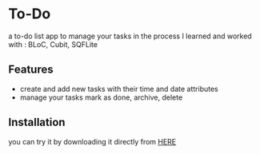 # To-Do


a to-do list app to manage your tasks 
in the process I learned and worked with : BLoC, Cubit, SQFLite



## Features
- create and add new tasks with their time and date attributes
- manage your tasks mark as done, archive, delete  

## Installation

you can try it by downloading it directly from <a href="https://download1507.mediafire.com/y7sw010m9rvgOitLsgfZMu_CLAGVDfH9z0YNkyNeQOpvvpSTEu9m6NQ7MInA9VQbtm67R1bV3fgxv76BEr0YecxiFq1wcBFbyoFV4BQWQ2gyq1DcH3sjca04oBNbsfcYALBv5kRdITi30ZekW9EsxJZLdQ-tAZZzr1UCr5xf9DM/8g4r1orr3xtgupi/ToDo.apk">HERE</a>



